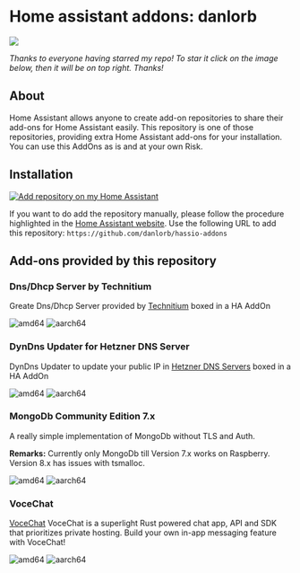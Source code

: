 # Home assistant addons: danlorb

<a href="https://www.buymeacoffee.com/danlorb"><img src="https://img.buymeacoffee.com/button-api/?text=Buy me a coffee&emoji=&slug=danlorb&button_colour=5F7FFF&font_colour=ffffff&font_family=Cookie&outline_colour=000000&coffee_colour=FFDD00" /></a>

_Thanks to everyone having starred my repo! To star it click on the image below, then it will be on top right. Thanks!_

## About

Home Assistant allows anyone to create add-on repositories to share their add-ons for Home Assistant easily. This repository is one of those repositories, providing extra Home Assistant add-ons for your installation. You can use this AddOns as is and at your own Risk.

## Installation

[![Add repository on my Home Assistant][repository-badge]][repository-url]

If you want to do add the repository manually, please follow the procedure highlighted in the [Home Assistant website](https://home-assistant.io/hassio/installing_third_party_addons). Use the following URL to add this repository: `https://github.com/danlorb/hassio-addons`

## Add-ons provided by this repository

### Dns/Dhcp Server by Technitium

Greate Dns/Dhcp Server provided by [Technitium](https://technitium.com/dns) boxed in a HA AddOn

![amd64][amd64-badge]
![aarch64][aarch64-badge]

### DynDns Updater for Hetzner DNS Server

DynDns Updater to update your public IP in [Hetzner DNS Servers](https://dns.hetzner.com/) boxed in a HA AddOn

![amd64][amd64-badge]
![aarch64][aarch64-badge]

### MongoDb Community Edition 7.x

A really simple implementation of MongoDb without TLS and Auth.

**Remarks:** Currently only MongoDb till Version 7.x works on Raspberry. Version 8.x has issues with tsmalloc.

![amd64][amd64-badge]
![aarch64][aarch64-badge]

### VoceChat

[VoceChat](https://voce.chat/) VoceChat is a superlight Rust powered chat app, API and SDK that prioritizes private hosting. Build your own in-app messaging feature with VoceChat!

![amd64][amd64-badge]
![aarch64][aarch64-badge]

[amd64-badge]: https://img.shields.io/badge/amd64--green.svg?logo=amd
[aarch64-badge]: https://img.shields.io/badge/aarch64--green.svg

[repository-badge]: https://img.shields.io/badge/Add%20repository%20to%20my-Home%20Assistant-41BDF5?logo=home-assistant&style=for-the-badge

[repository-url]: https://my.home-assistant.io/redirect/supervisor_add_addon_repository/?repository_url=https%3A%2F%2Fgithub.com%2Fdanlorb%2Fhassio-addons
